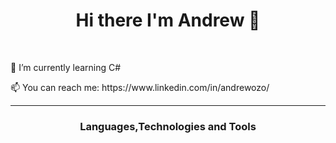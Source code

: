  <h1 align = "center">Hi there I'm Andrew 👋</h1>
 
 <br>

 <p> 🌱 I’m currently learning C#</p>
<p> 📫 You can reach me: https://www.linkedin.com/in/andrewozo/</p>

<hr>

<h3 align = "center">Languages,Technologies and Tools</h3>
<p align = "center">
  <a></a>
</p>



<!--
**andrewozo/andrewozo** is a ✨ _special_ ✨ repository because its `README.md` (this file) appears on your GitHub profile.

Here are some ideas to get you started:

- 🔭 I’m currently working on ...
- 🌱 I’m currently learning C#
- 📫 How to reach me: ...
- 😄 Pronouns: ...
- ⚡ Fun fact: ...
-->
